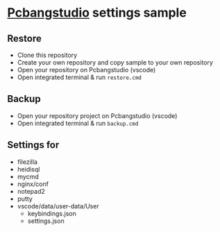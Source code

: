 # [Pcbangstudio](https://github.com/edp1096/pcbangstudio) settings sample

## Restore
* Clone this repository
* Create your own repository and copy sample to your own repository
* Open your repository on Pcbangstudio (vscode)
* Open integrated terminal & run `restore.cmd`

## Backup
* Open your repository project on Pcbangstudio (vscode)
* Open integrated terminal & run `backup.cmd`

## Settings for
* filezilla
* heidisql
* mycmd
* nginx/conf
* notepad2
* putty
* vscode/data/user-data/User
    * keybindings.json
    * settings.json


